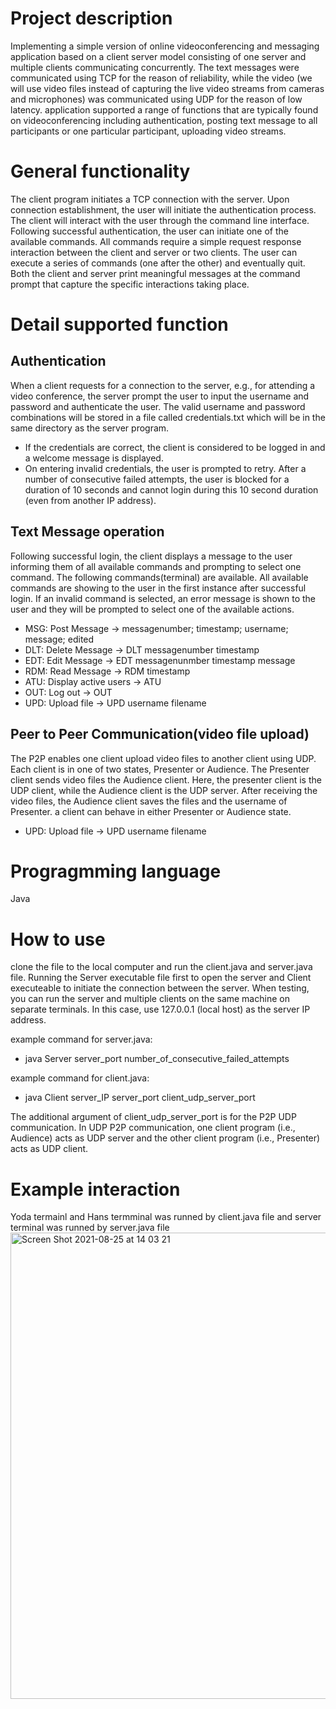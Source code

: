 # Project description

Implementing a simple version of online videoconferencing and messaging application based on a client server model consisting of one server and multiple clients communicating concurrently. The text messages were communicated using TCP for the reason of reliability, while the video (we will use video files instead of capturing the live video streams from cameras and microphones) was communicated using UDP for the reason of low latency. application supported a range of functions that are typically found on videoconferencing including authentication, posting text message to all participants or one particular participant, uploading video streams.

# General functionality

The client program initiates a TCP connection with the server. Upon connection establishment, the user will initiate the authentication process. The client will interact with the user through the command line interface. Following successful authentication, the user can initiate one of the available commands. All commands require a simple request response interaction between the client and server or two clients. The user can execute a series of commands (one after the other) and eventually quit. Both the client and server print meaningful messages at the command prompt that capture the specific interactions taking place.

# Detail supported function
## Authentication
When a client requests for a connection to the server, e.g., for attending a video conference, the server prompt the user to input the username and password and authenticate the user. The valid username and password combinations will be stored in a file called credentials.txt which will be in the same directory as the server program.
* If the credentials are correct, the client is considered to be logged in and a welcome message is displayed.
* On entering invalid credentials, the user is prompted to retry. After a number of consecutive failed attempts, the user is blocked for a duration of 10 seconds and cannot login during this 10 second duration (even from another IP address).

## Text Message operation
Following successful login, the client displays a message to the user informing them of all available commands and prompting to select one command. The following commands(terminal) are available. All available commands are showing to the user in the first instance after successful login. If an invalid command is selected, an error message is shown to the user and they will be prompted to select one of the available actions.

* MSG: Post Message -> messagenumber; timestamp; username; message; edited
* DLT: Delete Message -> DLT messagenumber timestamp
* EDT: Edit Message -> EDT messagenunmber timestamp message
* RDM: Read Message -> RDM timestamp
* ATU: Display active users -> ATU
* OUT: Log out -> OUT
* UPD: Upload file -> UPD username filename

## Peer to Peer Communication(video file upload)
The P2P enables one client upload video files to another client using UDP. Each client is in one of two states, Presenter or Audience. The Presenter client sends video files the Audience client. Here, the presenter client is the UDP client, while the Audience client is the UDP server. After receiving the video files, the Audience client saves the files and the username of Presenter. a client can behave in either Presenter or Audience state.

* UPD: Upload file -> UPD username filename

# Progragmming language
Java

# How to use
clone the file to the local computer and run the client.java and server.java file. Running the Server executable file first to open the server and Client executeable to initiate the connection between the server. When testing, you can run the server and multiple clients on the same machine on separate terminals. In this case, use 127.0.0.1 (local host) as the server IP address. 

example command for server.java:
* java Server server_port number_of_consecutive_failed_attempts

example command for client.java:
* java Client server_IP server_port client_udp_server_port

The additional argument of client_udp_server_port is for the P2P UDP communication. In UDP P2P communication, one client program (i.e., Audience) acts as UDP server and the other client program (i.e., Presenter) acts as UDP client.

# Example interaction
Yoda termainl and Hans termminal was runned by client.java file and server terminal was runned by server.java file
<img width="746" alt="Screen Shot 2021-08-25 at 14 03 21" src="https://user-images.githubusercontent.com/58925650/130724625-d15f32c6-6862-4173-9dd0-55ab7cde19d3.png">


